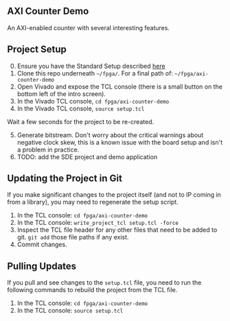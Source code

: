 ## AXI Counter Demo
An AXI-enabled counter with several interesting features. 


## Project Setup
0. Ensure you have the Standard Setup described [here](https://github.com/richarthurs/rtl-ip)
1. Clone this repo underneath `~/fpga/`. For a final path of: `~/fpga/axi-counter-demo`
2. Open Vivado and expose the TCL console (there is a small button on the bottom left of the intro screen).
3. In the Vivado TCL console, `cd fpga/axi-counter-demo`
4. In the Vivado TCL console, `source setup.tcl`

Wait a few seconds for the project to be re-created. 
 
5. Generate bitstream. Don't worry about the critical warnings about negative clock skew, this is a known issue with the board setup and isn't a problem in practice. 
6. TODO: add the SDE project and demo application


## Updating the Project in Git
If you make significant changes to the project itself (and not to IP coming in from a library), you may need to regenerate the setup script. 

1. In the TCL console: `cd fpga/axi-counter-demo`
2. In the TCL console: `write_project_tcl setup.tcl -force`
3. Inspect the TCL file header for any other files that need to be added to git. `git add` those file paths if any exist. 
4. Commit changes. 

## Pulling Updates
If you pull and see changes to the `setup.tcl` file, you need to run the following commands to rebuild the project from the TCL file. 

1. In the TCL console: `cd fpga/axi-counter-demo`
2. In the TCL console: `source setup.tcl`



